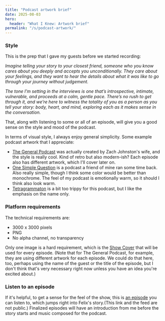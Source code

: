 ```yaml
---
title: "Podcast artwork brief"
date: 2025-08-03
hero:
  header: "What I Knew: Artwork brief"
permalink: "/s/podcast-artwork/"
---
```


### Style

This is the prep that I gave my guests before we started recording:

_Imagine telling your story to your closest friend, someone who you know cares about you deeply and accepts you unconditionally. They care about your feelings, and they want to hear the details about what it was like to go through your journey without judgement._

_The tone I’m setting in the interviews is one that’s introspective, intimate, vulnerable, and proceeds at a calm, gentle pace. There’s no rush to get through it, and we’re here to witness the totality of you as a person as you tell your story: body, heart, and mind, exploring each as it makes sense in the conversation._

That, along with listening to some or all of an episode, will give you a good sense on the style and mood of the podcast.

In terms of visual style, I always enjoy general simplicity. Some example podcast artwork that I appreciate:
- [The General Podcast](https://open.spotify.com/show/0QWmlE9N8pcfWaj8eUvk8b) was actually created by Zach Johnston's wife, and the style is really cool. Kind of retro but also modern-ish? Each episode also has different artwork, which I'll cover later on.
- [One Simple Question](https://open.spotify.com/show/3Cy8Zwc74SIZd2eUWJjuFQ) is a podcast a friend of mine ran some time back. Also really simple, though I think some color would be better than monochrome. The feel of my podcast is emotionally warm, so it should I think also look warm.
- [Tetragrammaton](https://open.spotify.com/show/6ZVBi4NU0OmUT8fPomahis) is a bit too trippy for this podcast, but I like the emphasis on the name only.

### Platform requirements

The technical requirements are:
- 3000 x 3000 pixels
- PNG
- No alpha channel, no transparency

Only one image is a hard requirement, which is the [Show Cover](https://podcasters.apple.com/support/5514-show-cover-template) that will be used for every episode. (Note that for The General Podcast, for example, they are using different artwork for each episode. We could do that here, too, perhaps using the name of the guest or the title of the episode, but I don't think that's very necessary right now unless you have an idea you're excited about.)

### Listen to an episode

If it's helpful, to get a sense for the feel of the show, this is [an episode](/podcast/felix-felix-findet-frieden/) you can listen to, which jumps right into Felix's story.(This link and the feed are not public.) Finalized episodes will have an introduction from me before the story starts and music composed for the podcast.
